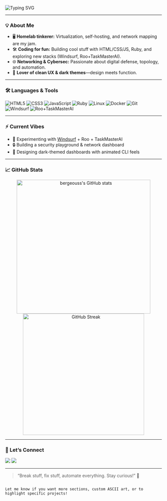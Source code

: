 
<!--
Hi there 👋
Welcome to my GitHub profile! 
-->

<img src="https://readme-typing-svg.demolab.com?font=Fira+Code&duration=2800&pause=800&color=14FFDD&center=true&vCenter=true&width=440&lines=Tech+Enthusiast+%F0%9F%9A%80;Homelab+Builder+%F0%9F%94%A5;Networking+%26+Cybersec+Fan+%F0%9F%92%BB;Vibe-coding%20with%20Windsurf%20%26%20Roo%2BTaskMasterAI" alt="Typing SVG" align="center"/>

---

### 💡 About Me

- 🖥️ **Homelab tinkerer:** Virtualization, self-hosting, and network mapping are my jam.
- 🛠️ **Coding for fun:** Building cool stuff with HTML/CSS/JS, Ruby, and exploring new stacks (Windsurf, Roo+TaskMasterAI).
- 🌐 **Networking & Cybersec:** Passionate about digital defense, topology, and automation.
- 🎨 **Lover of clean UX & dark themes**—design meets function.

---

### 🛠️ Languages & Tools

![HTML5](https://img.shields.io/badge/-HTML5-E34F26?logo=html5&logoColor=fff)
![CSS3](https://img.shields.io/badge/-CSS3-1572B6?logo=css3)
![JavaScript](https://img.shields.io/badge/-JavaScript-F7DF1E?logo=javascript&logoColor=222)
![Ruby](https://img.shields.io/badge/-Ruby-CC342D?logo=ruby&logoColor=fff)
![Linux](https://img.shields.io/badge/-Linux-FCC624?logo=linux&logoColor=222)
![Docker](https://img.shields.io/badge/-Docker-2496ED?logo=docker&logoColor=fff)
![Git](https://img.shields.io/badge/-Git-F05032?logo=git&logoColor=fff)
![Windsurf](https://img.shields.io/badge/-Windsurf-14FFDD?logoColor=222)
![Roo+TaskMasterAI](https://img.shields.io/badge/-Roo+TaskMasterAI-6C63FF?logoColor=fff)

---

### ⚡ Current Vibes

- 🚀 Experimenting with [Windsurf](#) + Roo + TaskMasterAI
- 🔒 Building a security playground & network dashboard
- 🖤 Designing dark-themed dashboards with animated CLI feels

---

### 📈 GitHub Stats

<p align="center">
  <img src="https://github-readme-stats.vercel.app/api?username=bergeouss&show_icons=true&theme=tokyonight" alt="bergeouss's GitHub stats" width="430"/>
  <img src="https://streak-stats.demolab.com?user=bergeouss&theme=tokyonight" alt="GitHub Streak" width="390"/>
</p>

---

### 🤝 Let’s Connect

<a href="https://twitter.com/bergeouss" target="_blank"><img src="https://img.shields.io/badge/Twitter-1DA1F2?style=flat&logo=twitter&logoColor=white"/></a>
<a href="https://www.linkedin.com/in/bergeouss" target="_blank"><img src="https://img.shields.io/badge/LinkedIn-0077B5?style=flat&logo=linkedin&logoColor=white"/></a>
<!-- Add other socials or blog links here -->

---

> “Break stuff, fix stuff, automate everything. Stay curious!” 🚦

````

Let me know if you want more sections, custom ASCII art, or to highlight specific projects!
